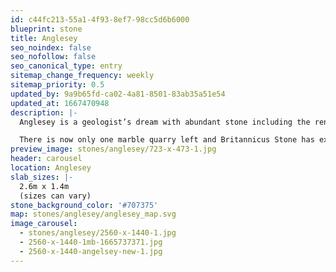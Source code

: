 ```yaml
---
id: c44fc213-55a1-4f93-8ef7-98cc5d6b6000
blueprint: stone
title: Anglesey
seo_noindex: false
seo_nofollow: false
seo_canonical_type: entry
sitemap_change_frequency: weekly
sitemap_priority: 0.5
updated_by: 9a9b65fd-ca02-4a81-8501-83ab35a51e54
updated_at: 1667470948
description: |-
  Anglesey is a geologist’s dream with abundant stone including the renowned Anglesey Marble. This beautiful mid-grey marbled stone with fine calcite veins was used to build Birmingham Town Hall and the Menai Bridge.

  There is now only one marble quarry left and Britannicus Stone has exclusivity to the remaining polishing bed. 3.5m lengths can be achieved.
preview_image: stones/anglesey/723-x-473-1.jpg
header: carousel
location: Anglesey
slab_sizes: |-
  2.6m x 1.4m
  (sizes can vary)
stone_background_color: '#707375'
map: stones/anglesey/anglesey_map.svg
image_carousel:
  - stones/anglesey/2560-x-1440-1.jpg
  - 2560-x-1440-1mb-1665737371.jpg
  - 2560-x-1440-angelsey-new-1.jpg
---
```

